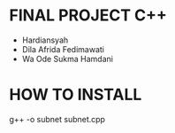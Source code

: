 # FINAL PROJECT C++
- Hardiansyah
- Dila Afrida Fedimawati
- Wa Ode Sukma Hamdani
 
 # HOW TO INSTALL
g++ -o subnet  subnet.cpp
